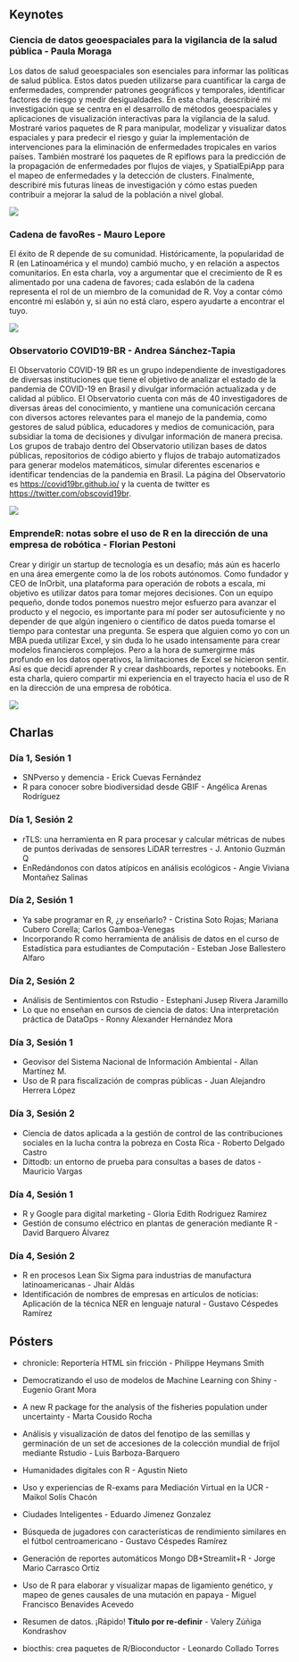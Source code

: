## Keynotes

### Ciencia de datos geoespaciales para la vigilancia de la salud pública - Paula Moraga

Los datos de salud geoespaciales son esenciales para informar las políticas de salud pública. Estos datos pueden utilizarse para cuantificar la carga de enfermedades, comprender patrones geográficos y temporales, identificar factores de riesgo y medir desigualdades. En esta charla, describiré mi investigación que se centra en el desarrollo de métodos geoespaciales y aplicaciones de visualización interactivas para la vigilancia de la salud. Mostraré varios paquetes de R para manipular, modelizar y visualizar datos espaciales y para predecir el riesgo y guiar la implementación de intervenciones para la eliminación de enfermedades tropicales en varios países. También mostraré los paquetes de R epiflows para la predicción de la propagación de enfermedades por flujos de viajes, y SpatialEpiApp para el mapeo de enfermedades y la detección de clusters. Finalmente, describiré mis futuras líneas de investigación y cómo estas pueden contribuir a mejorar la salud de la población a nivel global.


![](keynote2-01.png)

### Cadena de favoRes - Mauro Lepore

El éxito de R depende de su comunidad. Históricamente, la popularidad de R (en Latinoamérica y el mundo) cambió mucho, y en relación a aspectos comunitarios. En esta charla, voy a argumentar que el crecimiento de R es alimentado por una cadena de favores; cada eslabón de la cadena representa el rol de un miembro de la comunidad de R. Voy a contar cómo encontré mi eslabón y, si aún no está claro, espero ayudarte a encontrar el tuyo.

![](keynote3-01.png)

### Observatorio COVID19-BR - Andrea Sánchez-Tapia

El Observatorio COVID-19 BR es un grupo independiente de investigadores de diversas instituciones que tiene el objetivo de analizar el estado de la pandemia de COVID-19 en Brasil y divulgar información actualizada y de calidad al público. El Observatorio cuenta con más de 40 investigadores de diversas áreas del conocimiento, y mantiene una comunicación cercana con diversos actores relevantes para el manejo de la pandemia, como gestores de salud pública, educadores y medios de comunicación, para subsidiar la toma de decisiones y divulgar información de manera precisa. Los grupos de trabajo dentro del Observatorio utilizan bases de datos públicas, repositorios de código abierto y flujos de trabajo automatizados para generar modelos matemáticos, simular diferentes escenarios e identificar tendencias de la pandemia en Brasil. La página del Observatorio es https://covid19br.github.io/ y la cuenta de twitter es https://twitter.com/obscovid19br. 


![](keynote4-01.png)

### EmprendeR: notas sobre el uso de R en la dirección de una empresa de robótica - Florian Pestoni

Crear y dirigir un startup de tecnología es un desafío; más aún es hacerlo en una área emergente como la de los robots autónomos. Como fundador y CEO de InOrbit, una plataforma para operación de robots a escala, mi objetivo es utilizar datos para tomar mejores decisiones. Con un equipo pequeño, donde todos ponemos nuestro mejor esfuerzo para avanzar el producto y el negocio, es importante para mí poder ser autosuficiente y no depender de que algún ingeniero o científico de datos pueda tomarse el tiempo para contestar una pregunta. Se espera que alguien como yo con un MBA pueda utilizar Excel, y sin duda lo he usado intensamente para crear modelos financieros complejos. Pero a la hora de sumergirme más profundo en los datos operativos, la limitaciones de Excel se hicieron sentir. Así es que decidí aprender R y crear dashboards, reportes y notebooks. En esta charla, quiero compartir mi experiencia en el trayecto hacia el uso de R en la dirección de una empresa de robótica.

![](keynote1-01.png)

## Charlas

### Día 1, Sesión 1

* SNPverso y demencia - Erick Cuevas Fernández
* R para conocer sobre biodiversidad desde GBIF - Angélica Arenas Rodríguez

### Día 1, Sesión 2

* rTLS: una herramienta en R para procesar y calcular métricas de nubes de puntos derivadas de sensores LiDAR terrestres - J. Antonio Guzmán Q
* EnRedándonos con datos atípicos en análisis ecológicos - Angie Viviana Montañez Salinas

### Día 2, Sesión 1

* Ya sabe programar en R, ¿y enseñarlo? - Cristina Soto Rojas; Mariana Cubero Corella; Carlos Gamboa-Venegas
* Incorporando R como herramienta de análisis de datos en el curso de Estadística para estudiantes de Computación - Esteban Jose Ballestero Alfaro

### Día 2, Sesión 2

* Análisis de Sentimientos con Rstudio - Estephani Jusep Rivera Jaramillo
* Lo que no enseñan en cursos de ciencia de datos: Una interpretación práctica de DataOps - Ronny Alexander Hernández Mora

### Día 3, Sesión 1

* Geovisor del Sistema Nacional de Información Ambiental - Allan Martínez M.
* Uso de R para fiscalización de compras públicas - Juan Alejandro Herrera López

### Día 3, Sesión 2

* Ciencia de datos aplicada a la gestión de control de las contribuciones sociales en la lucha contra la pobreza en Costa Rica - Roberto Delgado Castro	
* Dittodb: un entorno de prueba para consultas a bases de datos - Mauricio Vargas	

### Día 4, Sesión 1

* R y Google para digital marketing - Gloria Edith Rodriguez Ramirez	
* Gestión de consumo eléctrico en plantas de generación mediante R - David Barquero Álvarez	

### Día 4, Sesión 2

* R en procesos Lean Six Sigma para industrias de manufactura latinoamericanas - Jhair Aldás	
* Identificación de nombres de empresas en artículos de noticias: Aplicación de la técnica NER en lenguaje natural - Gustavo Céspedes Ramírez	


## Pósters

* chronicle: Reportería HTML sin fricción	- Philippe Heymans Smith	

* Democratizando el uso de modelos de Machine Learning con Shiny	- Eugenio Grant Mora	

* A new R package for the analysis of the fisheries population under uncertainty - Marta Cousido Rocha	

* Análisis y visualización de datos del fenotipo de las semillas y germinación de un set de accesiones de la colección mundial de frijol mediante Rstudio	- Luis Barboza-Barquero	

* Humanidades digitales con R	- Agustin Nieto	

* Uso y experiencias de R-exams para Mediación Virtual en la UCR	- Maikol Solís Chacón	

* Ciudades Inteligentes	- Eduardo Jimenez Gonzalez	

* Búsqueda de jugadores con características de rendimiento similares en el fútbol centroamericano	- Gustavo Céspedes Ramírez	

* Generación de reportes automáticos Mongo DB+Streamlit+R - Jorge Mario Carrasco Ortiz	

* Uso de R para elaborar y visualizar mapas de ligamiento genético, y mapeo de genes causales de una mutación en papaya - Miguel Francisco Benavides Acevedo

* Resumen de datos. ¡Rápido! ****Título por re-definir**** - Valery Zúñiga Kondrashov	

* biocthis: crea paquetes de R/Bioconductor - Leonardo Collado Torres	


